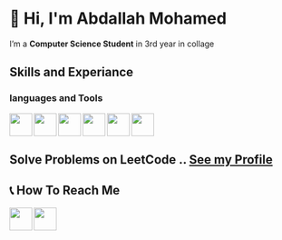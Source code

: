
<!-- name and who i am start -->
# 👋 Hi, I'm Abdallah Mohamed
I’m a **Computer Science Student** in 3rd year in collage
<!-- name and who i am end -->




## Skills and Experiance

### languages and Tools
<img src="https://cdn-icons-png.flaticon.com/512/5968/5968350.png" width="40" align="left"> <!-- python -->
<img src="https://cdn-icons-png.flaticon.com/512/5968/5968282.png" width="40" align="left"> <!-- java -->
<img src="https://cdn-icons-png.flaticon.com/512/6132/6132222.png" width="40" align="left"> <!-- C++ -->
<img src="https://git-scm.com/images/logos/downloads/Git-Icon-1788C.png" width="40" align="left"> <!-- Git -->
<img src="https://cdn-icons-png.flaticon.com/512/1051/1051326.png" width="40" align="left"> <!-- Github -->
<img src="https://seeklogo.com/images/J/javascript-js-logo-2949701702-seeklogo.com.png" width="40"> <!-- JS -->


## Solve Problems on **LeetCode** .. [See my Profile](https://leetcode.com/abdullamoohammed/)

## 📞 How To Reach Me
<a href="https://www.linkedin.com/in/abdallah-mohamed-670314220/" target="_blank"><img src="https://cdn.worldvectorlogo.com/logos/linkedin-icon-2.svg" width="40" align="left"/></a>

<a href="abdullamoohammed@gmail.com" target="_blank">
  <img src="https://cdn.worldvectorlogo.com/logos/gmail-icon.svg" width="40" align="left" />
</a>
